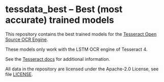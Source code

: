 # tessdata_best – Best (most accurate) trained models

This repository contains the best trained models for the
[Tesseract Open Source OCR Engine](https://github.com/tesseract-ocr/tesseract).

These models only work with the LSTM OCR engine of Tesseract 4.

See the [Tesseract docs](https://github.com/tesseract-ocr/tessdoc/blob/master/Data-Files.md)
for additional information.

All data in the repository are licensed under the
Apache-2.0 License, see file [LICENSE](LICENSE).
